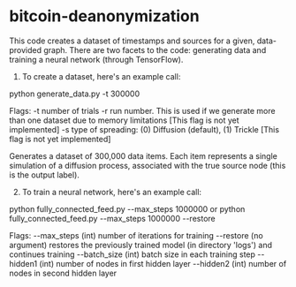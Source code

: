 # bitcoin-deanonymization

This code creates a dataset of timestamps and sources for a given, 
data-provided graph. There are two facets to the code: generating
data and training a neural network (through TensorFlow). 

1) To create a dataset, here's an example call:

python generate_data.py -t 300000

Flags:
	-t 		number of trials
	-r 		run number. This is used if we generate more than one 
				dataset due to memory limitations
				[This flag is not yet implemented]
	-s 		type of spreading: (0) Diffusion (default), (1) Trickle
				[This flag is not yet implemented]

Generates a dataset of 300,000 data items. Each item represents a
single simulation of a diffusion process, associated with the true
source node (this is the output label). 


2) To train a neural network, here's an example call:

python fully_connected_feed.py --max_steps 1000000
or 
python fully_connected_feed.py --max_steps 1000000 --restore

Flags:
	--max_steps 		(int) number of iterations for training
	--restore			(no argument) restores the previously 
							trained model (in directory 'logs')
							and continues training
	--batch_size		(int) batch size in each training step
	--hidden1			(int) number of nodes in first hidden
							layer
	--hidden2			(int) number of nodes in second hidden
							layer
